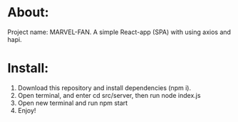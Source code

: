 # About:
Project name: MARVEL-FAN.
A simple React-app (SPA) with using axios and hapi.

# Install: 
1. Download this repository and install dependencies (npm i).
2. Open terminal, and enter cd src/server, then run node index.js
3. Open new terminal and run npm start
4. Enjoy!
